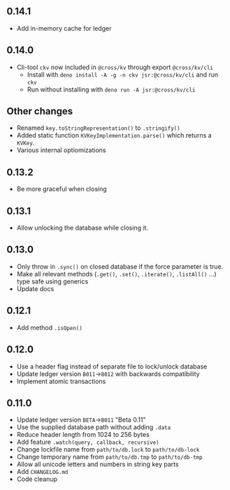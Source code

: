 ## 0.14.1

- Add in-memory cache for ledger

## 0.14.0

- Cli-tool `ckv` now included in `@cross/kv` through export `@cross/kv/cli`
  - Install with `deno install -A -g -n ckv jsr:@cross/kv/cli` and run `ckv`
  - Run without installing with `deno run -A jsr:@cross/kv/cli`

## Other changes

- Renamed `key.toStringRepresentation()` to `.stringify()`
- Added static function `KVKeyImplementation.parse()` which returns a `KVKey`.
- Various internal optiomizations

## 0.13.2

- Be more graceful when closing

## 0.13.1

- Allow unlocking the database while closing it.

## 0.13.0

- Only throw in `.sync()` on closed database if the force parameter is true.
- Make all relevant methods (`.get()`, `.set()`, `.iterate()`, `.listAll()` ...)
  type safe using generics
- Update docs

## 0.12.1

- Add method `.isOpen()`

## 0.12.0

- Use a header flag instead of separate file to lock/unlock database
- Update ledger version `B011`->`B012` with backwards compatibility
- Implement atomic transactions

## 0.11.0

- Update ledger version `BETA`->`B011` "Beta 0.11"
- Use the supplied database path without adding `.data`
- Reduce header length from 1024 to 256 bytes
- Add feature `.watch(query, callback, recursive)`
- Change lockfile name from `path/to/db.lock` to `path/to/db-lock`
- Change temporary name from `path/to/db.tmp` to `path/to/db-tmp`
- Allow all unicode letters and numbers in string key parts
- Add `CHANGELOG.md`
- Code cleanup
